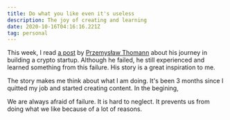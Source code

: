 ```yaml
---
title: Do what you like even it's useless
description: The joy of creating and learning
date: 2020-10-16T04:16:16.221Z
tag: personal
---
```

This week, I read [a post](https://dev.to/_pthomann/how-i-lost-1-year-of-life-doing-failed-crypto-startup-5hlp) by [Przemysław Thomann](https://twitter.com/_pthomann) about his journey in building a crypto startup. Although he failed, he still experienced and learned something from this failure. His story is a great inspiration to me. 

The story makes me think about what I am doing. It's been 3 months since I quitted my job and started creating content. In the begining, 



We are always afraid of failure. It is hard to neglect. It prevents us from doing what we like because of a lot of reasons.